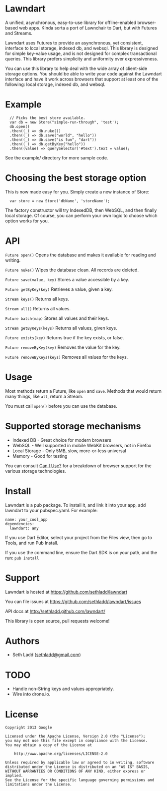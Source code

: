 # Lawndart

A unified, asynchronous, easy-to-use library for offline-enabled
browser-based web apps. Kinda sorta a port of Lawnchair to Dart,
but with Futures and Streams.

Lawndart uses Futures to provide an asynchronous, yet consistent,
interface to local storage, indexed db, and websql. This library is designed
for simple key-value usage, and is not designed for complex transactional
queries. This library prefers simplicity and uniformity over expressiveness.

You can use this library to help deal with the wide array of client-side
storage options. You should be able to write your code against the Lawndart
interface and have it work across browsers that support at least one of the
following: local storage, indexed db, and websql.

# Example
	  
	  // Picks the best store available.
	  var db = new Store("simple-run-through", 'test');
	  db.open()
	  .then((_) => db.nuke())
	  .then((_) => db.save("world", "hello"))
	  .then((_) => db.save("is fun", "dart"))
	  .then((_) => db.getByKey("hello"))
	  .then((value) => querySelector('#text').text = value);
	  
See the example/ directory for more sample code.
	  
# Choosing the best storage option

This is now made easy for you. Simply create a new instance of Store:

      var store = new Store('dbName', 'storeName');
      
The factory constructor will try IndexedDB, then WebSQL, and then finally
local storage. Of course, you can perform your own logic to choose which
option works for you.

# API

`Future open()`
Opens the database and makes it available for reading and writing.

`Future nuke()`
Wipes the database clean. All records are deleted.

`Future save(value, key)`
Stores a value accessible by a key.

`Future getByKey(key)`
Retrieves a value, given a key.

`Stream keys()`
Returns all keys.

`Stream all()`
Returns all values.

`Future batch(map)`
Stores all values and their keys.

`Stream getByKeys(keys)`
Returns all values, given keys.

`Future exists(key)`
Returns true if the key exists, or false.

`Future removeByKey(key)`
Removes the value for the key.

`Future removeByKeys(keys)`
Removes all values for the keys.


# Usage

Most methods return a Future, like `open` and `save`.
Methods that would return many things, like `all`, return a Stream.

You must call `open()` before you can use the database.
	  
# Supported storage mechanisms

* Indexed DB - Great choice for modern browsers
* WebSQL - Well supported in mobile WebKit browsers, not in Firefox
* Local Storage - Only 5MB, slow, more-or-less universal
* Memory - Good for testing

You can consult [Can I Use?](http://caniuse.com) for a breakdown of browser
support for the various storage technologies.

# Install

Lawndart is a pub package. To install it, and link it into your app,
add lawndart to your pubspec.yaml. For example:

    name: your_cool_app
    dependencies:
      lawndart: any
      
If you use Dart Editor, select your project from the Files view, then go
to Tools, and run Pub Install.

If you use the command line, ensure the Dart SDK is on your path, and
the run: `pub install`

# Support

Lawndart is hosted at https://github.com/sethladd/lawndart

You can file issues at https://github.com/sethladd/lawndart/issues

API docs at http://sethladd.github.com/lawndart/

This library is open source, pull requests welcome!

# Authors

* Seth Ladd (sethladd@gmail.com)

# TODO

* Handle non-String keys and values appropriately.
* Wire into drone.io.

# License

	Copyright 2013 Google
	
	Licensed under the Apache License, Version 2.0 (the "License");
	you may not use this file except in compliance with the License.
	You may obtain a copy of the License at
	
	    http://www.apache.org/licenses/LICENSE-2.0
	
	Unless required by applicable law or agreed to in writing, software
	distributed under the License is distributed on an "AS IS" BASIS,
	WITHOUT WARRANTIES OR CONDITIONS OF ANY KIND, either express or implied.
	See the License for the specific language governing permissions and
	limitations under the License.
